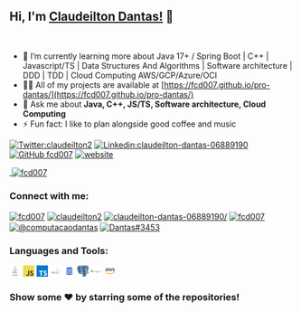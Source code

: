 ## Hi, I'm [Claudeilton Dantas!](https://www.linkedin.com/in/claudeilton-dantas-06889190/) 👋

<br/>

- 🌱 I’m currently learning more about Java 17+ / Spring Boot | C++ | Javascript/TS | Data Structures And Algorithms | Software architecture | DDD | TDD | Cloud Computing AWS/GCP/Azure/OCI
- 👨‍💻 All of my projects are available at [https://fcd007.github.io/pro-dantas/](https://fcd007.github.io/pro-dantas/)
- 💬 Ask me about **Java, C++, JS/TS, Software architecture, Cloud Computing**
- ⚡ Fun fact: I like to plan alongside good coffee and music

[![Twitter:claudeilton2](https://img.shields.io/twitter/follow/Claudeilton2?style=social)](https://twitter.com/claudeilton2)
[![Linkedin:claudeilton-dantas-06889190](https://img.shields.io/badge/-ClaudeiltonDantas-blue?style=flat-square&logo=Linkedin&logoColor=white&link=https://www.linkedin.com/in/claudeilton-dantas-06889190/)](https://www.linkedin.com/in/claudeilton-dantas-06889190/)
[![GitHub fcd007](https://img.shields.io/github/followers/fcd007?label=follow&style=social)](https://github.com/fcd007)
[![website](https://img.shields.io/badge/PortfolioWebsite-fcd007-blue)](https://fcd007.github.io/pro-dantas/)

<a href="https://github.com/fcd007">
&nbsp;<img align="center" src="https://github-readme-stats.vercel.app/api?username=fcd007&show_icons=true&locale=en" alt="fcd007" />
</a>

 
<h3 align="left">Connect with me:</h3>
<p align="left">
<a href="https://dev.to/fcd007" target="blank"><img align="center" src="https://cdn.jsdelivr.net/npm/simple-icons@3.0.1/icons/dev-dot-to.svg" alt="fcd007" height="30" width="40" /></a>
<a href="https://twitter.com/claudeilton2" target="blank"><img align="center" src="https://cdn.jsdelivr.net/npm/simple-icons@3.0.1/icons/twitter.svg" alt="claudeilton2" height="30" width="40" /></a>
<a href="https://linkedin.com/in/claudeilton-dantas-06889190/" target="blank"><img align="center" src="https://cdn.jsdelivr.net/npm/simple-icons@3.0.1/icons/linkedin.svg" alt="claudeilton-dantas-06889190/" height="30" width="40" /></a>
<a href="https://codesandbox.com/fcd007" target="blank"><img align="center" src="https://cdn.jsdelivr.net/npm/simple-icons@3.0.1/icons/codesandbox.svg" alt="fcd007" height="30" width="40" /></a>
<a href="https://medium.com/@computacaodantas" target="blank"><img align="center" src="https://cdn.jsdelivr.net/npm/simple-icons@3.0.1/icons/medium.svg" alt="@computacaodantas" height="30" width="40" /></a>
<a href="https://discord.gg/Dantas#3453" target="blank"><img align="center" src="https://cdn.jsdelivr.net/npm/simple-icons@3.0.1/icons/discord.svg" alt="Dantas#3453" height="30" width="40" /></a>
</p>

<h3>Languages and Tools:</h3>

<code><img height="20" src="https://raw.githubusercontent.com/github/explore/80688e429a7d4ef2fca1e82350fe8e3517d3494d/topics/java/java.png"></code>
<code><img height="20" src="https://raw.githubusercontent.com/github/explore/80688e429a7d4ef2fca1e82350fe8e3517d3494d/topics/javascript/javascript.png"></code>
<code><img height="20" src="https://raw.githubusercontent.com/github/explore/80688e429a7d4ef2fca1e82350fe8e3517d3494d/topics/typescript/typescript.png"></code>
<code><img height="20" src="https://raw.githubusercontent.com/github/explore/80688e429a7d4ef2fca1e82350fe8e3517d3494d/topics/mysql/mysql.png"></code>
<code><img height="20" src="https://raw.githubusercontent.com/github/explore/80688e429a7d4ef2fca1e82350fe8e3517d3494d/topics/sql/sql.png"></code> 
<code><img height="20" src="https://raw.githubusercontent.com/github/explore/80688e429a7d4ef2fca1e82350fe8e3517d3494d/topics/postgresql/postgresql.png"></code> 
<code><img height="20" src="https://raw.githubusercontent.com/github/explore/80688e429a7d4ef2fca1e82350fe8e3517d3494d/topics/mongodb/mongodb.png"></code>
<code><img height="20" src="https://raw.githubusercontent.com/github/explore/80688e429a7d4ef2fca1e82350fe8e3517d3494d/topics/aws/aws.png"></code> 


<div align="left">

### Show some ❤️ by starring some of the repositories!

</div>
